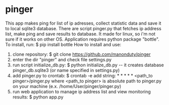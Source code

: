 # pinger
This app makes ping for list of ip adresses, collect statistic data and save it to local sqlite3 database. 
There are script pinger.py that fetches ip address list, make ping and save results to database.
It made for linux, so i'm not sure if it works on other OS.
Application requires python package "bottle". To install, run: $ pip install bottle
How to install and use:
1. clone repository: $ git clone https://github.com/manonduty/pinger
2. enter the dir "pinger" and check file settings.py
3. run script initialize_db.py: $ python initialize_db.py -- it creates database pinger_db.sqlite3 (or name specified in settings.py)
4. add pinger.py to crontab: 
  $ crontab -e
  add string: * * * * * <path_to pinger>/pinger.py
  where <path_to pinger> is absolute path to pinger.py on your machine (e.x. /home/User/pinger/pinger.py)
5. run web application to manage ip address list and view monitoring results: $ python app.py
